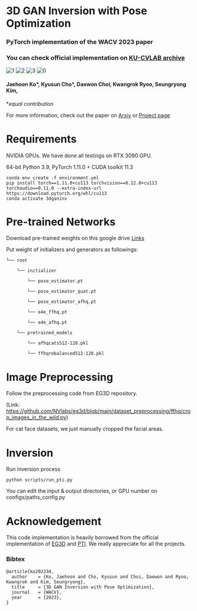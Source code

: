 # 3D GAN Inversion with Pose Optimization
### PyTorch implementation of the WACV 2023 paper
### You can check official implementation on [KU-CVLAB archive](https://github.com/KU-CVLAB/3DGAN-Inversion)

![1](https://user-images.githubusercontent.com/78152231/204740257-1996faa1-11ff-4710-8224-1cf340be7d29.png)
![2](https://user-images.githubusercontent.com/78152231/204739677-2580175e-37ee-403e-8159-8a37b71f0207.png)
![3](https://user-images.githubusercontent.com/78152231/204739594-110e6928-3ebe-4663-800d-4b37dbfdae88.png)
![0](https://user-images.githubusercontent.com/78152231/204739664-4df84a8a-28b5-4a36-8705-93e057e576c4.png)


#### Jaehoon Ko*, Kyusun Cho*, Daewon Choi, Kwangrok Ryoo, Seungryong Kim,

  **equal contribution*
 
For more information, check out the paper on [Arxiv](https://arxiv.org/abs/2210.07301) or [Project page](https://3dgan-inversion.github.io/)




# Requirements
NVIDIA GPUs. We have done all testings on RTX 3090 GPU.

64-bit Python 3.9, PyTorch 1.11.0 + CUDA toolkit 11.3

```
conda env create -f environment.yml
pip install torch==1.11.0+cu113 torchvision==0.12.0+cu113 torchaudio==0.11.0 --extra-index-url https://download.pytorch.org/whl/cu113
conda activate 3dganinv
```

# Pre-trained Networks
Download pre-trained weights on this google drive [Links](https://drive.google.com/drive/folders/1t7uD8ng-r2-3xaTpfY12Y7_ah-gLHz0c?usp=sharing)

Put weight of initializers and generators as followings:


    └── root

        └── initializer
    
            └── pose_estimator.pt
        
            └── pose_estimator_quat.pt
        
            └── pose_estimator_afhq.pt
        
            └── e4e_ffhq.pt
        
            └── e4e_afhq.pt
        
        └── pretrained_models
    
            └── afhqcats512-128.pkl
        
            └── ffhqrebalanced512-128.pkl
        
# Image Preprocessing
Follow the preprocessing code from EG3D repository. 

(Link: https://github.com/NVlabs/eg3d/blob/main/dataset_preprocessing/ffhq/crop_images_in_the_wild.py)

For cat face datasets, we just manually cropped the facial areas.

# Inversion
Run inversion process
```
python scripts/run_pti.py
```

You can edit the input & output directories, or GPU number on configs/paths_config.py

# Acknowledgement
This code implementation is heavily borrowed from the official implementation of [EG3D](https://github.com/NVlabs/eg3d) and [PTI](https://github.com/danielroich/PTI). We really appreciate for all the projects.

### Bibtex
```
@article{ko20233d,
  author    = {Ko, Jaehoon and Cho, Kyusun and Choi, Daewon and Ryoo, Kwangrok and Kim, Seungryong},
  title     = {3D GAN Inversion with Pose Optimization},
  journal   = {WACV},
  year      = {2023},
}
```
